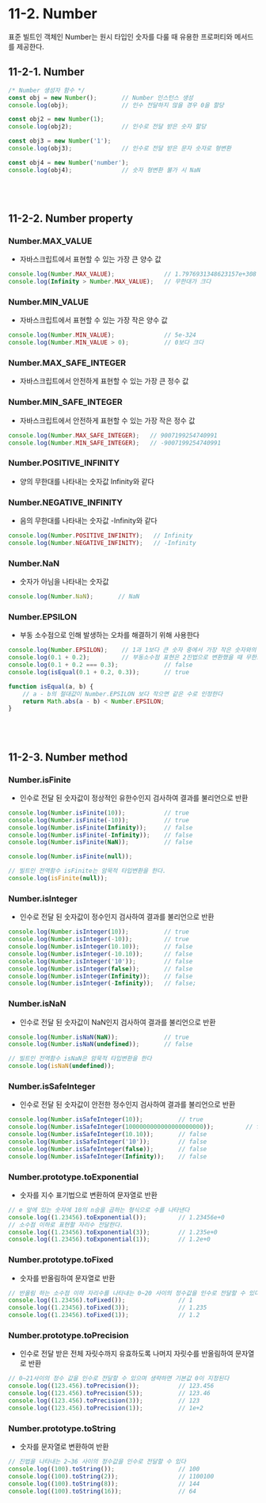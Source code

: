 # 11-2. Number
표준 빌트인 객체인 Number는 원시 타입인 숫자를 다룰 때 유용한 프로퍼티와 메서드를 제공한다.

## 11-2-1. Number

```js
/* Number 생성자 함수 */
const obj = new Number();       // Number 인스턴스 생성
console.log(obj);               // 인수 전달하지 않을 경우 0을 할당

const obj2 = new Number(1);
console.log(obj2);              // 인수로 전달 받은 숫자 할당

const obj3 = new Number('1');
console.log(obj3);              // 인수로 전달 받은 문자 숫자로 형변환

const obj4 = new Number('number');
console.log(obj4);              // 숫자 형변환 불가 시 NaN
```

<br><br>

## 11-2-2. Number property

### Number.MAX_VALUE
- 자바스크립트에서 표현할 수 있는 가장 큰 양수 값
```js
console.log(Number.MAX_VALUE);              // 1.7976931348623157e+308            
console.log(Infinity > Number.MAX_VALUE);   // 무한대가 크다          
```

### Number.MIN_VALUE
- 자바스크립트에서 표현할 수 있는 가장 작은 양수 값
```js
console.log(Number.MIN_VALUE);              // 5e-324
console.log(Number.MIN_VALUE > 0);          // 0보다 크다       
```

### Number.MAX_SAFE_INTEGER
- 자바스크립트에서 안전하게 표현할 수 있는 가장 큰 정수 값
### Number.MIN_SAFE_INTEGER
- 자바스크립트에서 안전하게 표현할 수 있는 가장 작은 정수 값
```js
console.log(Number.MAX_SAFE_INTEGER);   // 9007199254740991
console.log(Number.MIN_SAFE_INTEGER);   // -9007199254740991
```

### Number.POSITIVE_INFINITY
- 양의 무한대를 나타내는 숫자값 Infinity와 같다
### Number.NEGATIVE_INFINITY
- 음의 무한대를 나타내는 숫자값 -Infinity와 같다
```js
console.log(Number.POSITIVE_INFINITY);   // Infinity
console.log(Number.NEGATIVE_INFINITY);   // -Infinity
```

### Number.NaN
- 숫자가 아님을 나타내는 숫자값
```js
console.log(Number.NaN);       // NaN
```
### Number.EPSILON
- 부동 소수점으로 인해 발생하는 오차를 해결하기 위해 사용한다
```js
console.log(Number.EPSILON);    // 1과 1보다 큰 숫자 중에서 가장 작은 숫자와의 차이와 같다
console.log(0.1 + 0.2);         // 부동소수점 표현은 2진법으로 변환했을 때 무한소수가 되어 미세한 오차가 발생할 수 밖에 없다
console.log(0.1 + 0.2 === 0.3);             // false
console.log(isEqual(0.1 + 0.2, 0.3));       // true

function isEqual(a, b) {
    // a - b의 절대값이 Number.EPSILON 보다 작으면 같은 수로 인정한다
    return Math.abs(a - b) < Number.EPSILON;
}
```
<br><br>

## 11-2-3. Number method

### Number.isFinite
- 인수로 전달 된 숫자값이 정상적인 유한수인지 검사하여 결과를 불리언으로 반환
```js
console.log(Number.isFinite(10));           // true
console.log(Number.isFinite(-10));          // true
console.log(Number.isFinite(Infinity));     // false
console.log(Number.isFinite(-Infinity));    // false
console.log(Number.isFinite(NaN));          // false

console.log(Number.isFinite(null));

// 빌트인 전역함수 isFinite는 암묵적 타입변환을 한다.
console.log(isFinite(null));            
```

### Number.isInteger
- 인수로 전달 된 숫자값이 정수인지 검사하여 결과를 불리언으로 반환
```js
console.log(Number.isInteger(10));          // true
console.log(Number.isInteger(-10));         // true
console.log(Number.isInteger(10.10));       // false
console.log(Number.isInteger(-10.10));      // false
console.log(Number.isInteger('10'));        // false
console.log(Number.isInteger(false));       // false
console.log(Number.isInteger(Infinity));    // false
console.log(Number.isInteger(-Infinity));   // false;            
```

### Number.isNaN
- 인수로 전달 된 숫자값이 NaN인지 검사하여 결과를 불리언으로 반환
```js
console.log(Number.isNaN(NaN));             // true
console.log(Number.isNaN(undefined));       // false

// 빌트인 전역함수 isNaN은 암묵적 타입변환을 한다         
console.log(isNaN(undefined));              
```

### Number.isSafeInteger
- 인수로 전달 된 숫자값이 안전한 정수인지 검사하여 결과를 불리언으로 반환
```js
console.log(Number.isSafeInteger(10));          // true
console.log(Number.isSafeInteger(1000000000000000000000));         // false
console.log(Number.isSafeInteger(10.10));       // false
console.log(Number.isSafeInteger('10'));        // false
console.log(Number.isSafeInteger(false));       // false
console.log(Number.isSafeInteger(Infinity));    // false          
```

### Number.prototype.toExponential
- 숫자를 지수 표기법으로 변환하여 문자열로 반환
```js
// e 앞에 있는 숫자에 10의 n승을 곱하는 형식으로 수를 나타낸다
console.log((1.23456).toExponential());         // 1.23456e+0
// 소수점 이하로 표현할 자리수 전달한다.
console.log((1.23456).toExponential(3));        // 1.235e+0
console.log((1.23456).toExponential(1));        // 1.2e+0         
```

### Number.prototype.toFixed
- 숫자를 반올림하여 문자열로 반환
```js
// 반올림 하는 소수점 이하 자리수를 나타내는 0~20 사이의 정수값을 인수로 전달할 수 있다
console.log((1.23456).toFixed());               // 1
console.log((1.23456).toFixed(3));              // 1.235
console.log((1.23456).toFixed(1));              // 1.2        
```

### Number.prototype.toPrecision
- 인수로 전달 받은 전체 자릿수까지 유효하도록 나머지 자릿수를 반올림하여 문자열로 반환
```js
// 0~21사이의 정수 값을 인수로 전달할 수 있으며 생략하면 기본값 0이 지정된다
console.log((123.456).toPrecision());           // 123.456
console.log((123.456).toPrecision(5));          // 123.46
console.log((123.456).toPrecision(3));          // 123
console.log((123.456).toPrecision(1));          // 1e+2       
```

### Number.prototype.toString
- 숫자를 문자열로 변환하여 반환
```js
// 진법을 나타내는 2~36 사이의 정수값을 인수로 전달할 수 있다
console.log((100).toString());                  // 100
console.log((100).toString(2));                 // 1100100
console.log((100).toString(8));                 // 144
console.log((100).toString(16));                // 64     
```